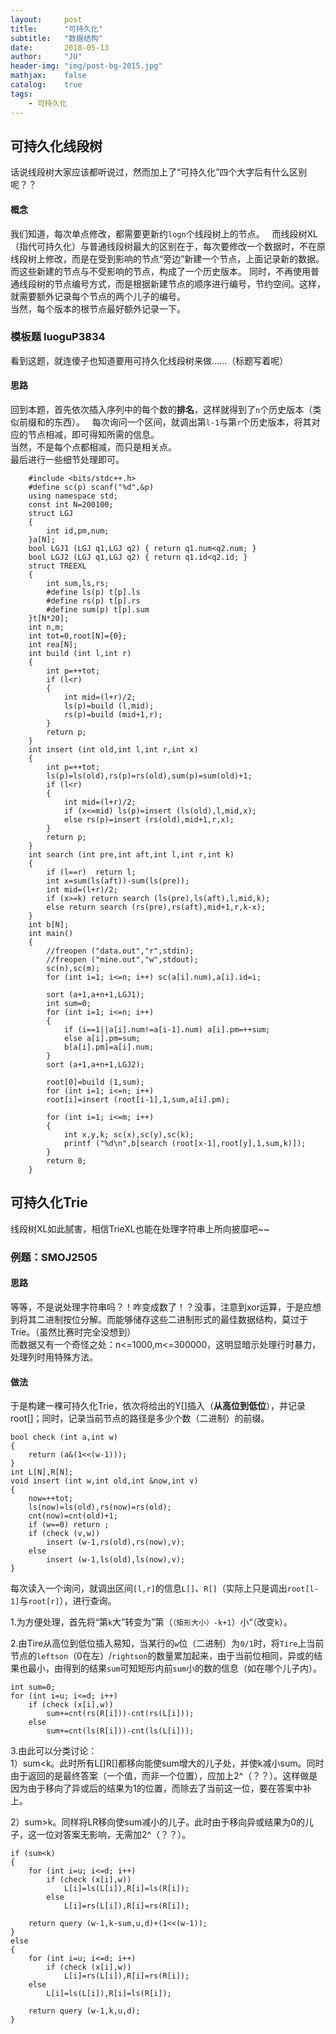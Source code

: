 ```yaml
---
layout:     post
title:      "可持久化"
subtitle:   "数据结构"
date:       2018-05-13
author:     "JU"
header-img: "img/post-bg-2015.jpg"
mathjax:    false
catalog:    true
tags:
    - 可持久化
---
```


## 可持久化线段树
话说线段树大家应该都听说过，然而加上了“可持久化”四个大字后有什么区别呢？？
#### 概念
我们知道，每次单点修改，都需要更新约`logn`个线段树上的节点。  
而线段树XL（指代可持久化）与普通线段树最大的区别在于，每次要修改一个数据时，不在原线段树上修改，而是在受到影响的节点“旁边”新建一个节点，上面记录新的数据。  
而这些新建的节点与不受影响的节点，构成了一个历史版本。
同时，不再使用普通线段树的节点编号方式，而是根据新建节点的顺序进行编号，节约空间。这样，就需要额外记录每个节点的两个儿子的编号。  
当然，每个版本的根节点最好额外记录一下。
### 模板题 luoguP3834
看到这题，就连傻子也知道要用可持久化线段树来做……（标题写着呢）  
#### 思路
回到本题，首先依次插入序列中的每个数的**排名**，这样就得到了`n`个历史版本（类似前缀和的东西）。  
每次询问一个区间，就调出第`l-1`与第`r`个历史版本，将其对应的节点相减，即可得知所需的信息。  
当然，不是每个点都相减，而只是相关点。  
最后进行一些细节处理即可。

        #include <bits/stdc++.h>
        #define sc(p) scanf("%d",&p)
        using namespace std;
        const int N=200100;
        struct LGJ
        {
            int id,pm,num;
        }a[N];
        bool LGJ1 (LGJ q1,LGJ q2) { return q1.num<q2.num; }
        bool LGJ2 (LGJ q1,LGJ q2) { return q1.id<q2.id; }
        struct TREEXL
        {
            int sum,ls,rs;
            #define ls(p) t[p].ls
            #define rs(p) t[p].rs
            #define sum(p) t[p].sum
        }t[N*20];
        int n,m;
        int tot=0,root[N]={0};
        int rea[N];
        int build (int l,int r)
        {
            int p=++tot;
            if (l<r)
            {
                int mid=(l+r)/2;
                ls(p)=build (l,mid);
                rs(p)=build (mid+1,r);
            }
            return p;
        }
        int insert (int old,int l,int r,int x)
        {
            int p=++tot;
            ls(p)=ls(old),rs(p)=rs(old),sum(p)=sum(old)+1;
            if (l<r)
            {
                int mid=(l+r)/2;
                if (x<=mid) ls(p)=insert (ls(old),l,mid,x);
                else rs(p)=insert (rs(old),mid+1,r,x);
            }
            return p;
        }
        int search (int pre,int aft,int l,int r,int k)
        {
            if (l==r)  return l;
            int x=sum(ls(aft))-sum(ls(pre));
            int mid=(l+r)/2;
            if (x>=k) return search (ls(pre),ls(aft),l,mid,k);
            else return search (rs(pre),rs(aft),mid+1,r,k-x);
        }
        int b[N];
        int main()
        {
            //freopen ("data.out","r",stdin);
            //freopen ("mine.out","w",stdout);
            sc(n),sc(m);
            for (int i=1; i<=n; i++) sc(a[i].num),a[i].id=i;

            sort (a+1,a+n+1,LGJ1);
            int sum=0;
            for (int i=1; i<=n; i++)
            {
                if (i==1||a[i].num!=a[i-1].num) a[i].pm=++sum;
                else a[i].pm=sum;
                b[a[i].pm]=a[i].num;
            }
            sort (a+1,a+n+1,LGJ2);

            root[0]=build (1,sum);
            for (int i=1; i<=n; i++)
            root[i]=insert (root[i-1],1,sum,a[i].pm);

            for (int i=1; i<=m; i++)
            {
                int x,y,k; sc(x),sc(y),sc(k);
                printf ("%d\n",b[search (root[x-1],root[y],1,sum,k)]);
            }
            return 0;
        }

## 可持久化Trie
线段树XL如此腻害，相信TrieXL也能在处理字符串上所向披靡吧~~
### 例题：SMOJ2505
#### 思路
等等，不是说处理字符串吗？！咋变成数了！？没事，注意到xor运算，于是应想到将其二进制按位分解。而能够储存这些二进制形式的最佳数据结构，莫过于Trie。（虽然比赛时完全没想到）  
而数据又有一个奇怪之处：n<=1000,m<=300000，这明显暗示处理行时暴力，处理列时用特殊方法。  
#### 做法
于是构建一棵可持久化Trie，依次将给出的Y[]插入（**从高位到低位**），并记录root[]；同时，记录当前节点的路径是多少个数（二进制）的前缀。  

    bool check (int a,int w)
    {
        return (a&(1<<(w-1)));
    }
    int L[N],R[N];
    void insert (int w,int old,int &now,int v)
    {
        now=++tot;
        ls(now)=ls(old),rs(now)=rs(old);
        cnt(now)=cnt(old)+1;
        if (w==0) return ;
        if (check (v,w)) 
            insert (w-1,rs(old),rs(now),v);
        else 
            insert (w-1,ls(old),ls(now),v);
    }
    
每次读入一个询问，就调出区间`[l,r]`的信息`L[]`、`R[]`（实际上只是调出`root[l-1]`与`root[r]`），进行查询。  

1.为方便处理，首先将“第`k`大”转变为”第（`（矩形大小）-k+1`）小“（改变`k`）。 

2.由Tire从高位到低位插入易知，当某行的`w`位（二进制）为`0/1`时，将`Tire`上当前节点的`leftson`（0在左）/`rightson`的数量累加起来，由于当前位相同，异或的结果也最小，由得到的结果`sum`可知矩形内前`sum`小的数的信息（如在哪个儿子内）。  

    int sum=0;
	for (int i=u; i<=d; i++)
		if (check (x[i],w)) 
			sum+=cnt(rs(R[i]))-cnt(rs(L[i]));
		else 
			sum+=cnt(ls(R[i]))-cnt(ls(L[i]));

3.由此可以分类讨论：  
  1）sum<k。此时所有L[]R[]都移向能使sum增大的儿子处，并使k减小sum。同时由于返回的是最终答案（一个值，而非一个位置），应加上2^（？？）。这样做是因为由于移向了异或后的结果为1的位置，而除去了当前这一位，要在答案中补上。  

  2）sum>k。同样将LR移向使sum减小的儿子。此时由于移向异或结果为0的儿子，这一位对答案无影响，无需加2^（？？）。  
  
	if (sum<k)
	{	
		for (int i=u; i<=d; i++)
			if (check (x[i],w)) 
				L[i]=ls(L[i]),R[i]=ls(R[i]); 
			else 
				L[i]=rs(L[i]),R[i]=rs(R[i]); 

		return query (w-1,k-sum,u,d)+(1<<(w-1));
	}
	else
	{
		for (int i=u; i<=d; i++)
			if (check (x[i],w)) 
				L[i]=rs(L[i]),R[i]=rs(R[i]);
		else 
			L[i]=ls(L[i]),R[i]=ls(R[i]);

		return query (w-1,k,u,d);
	}
